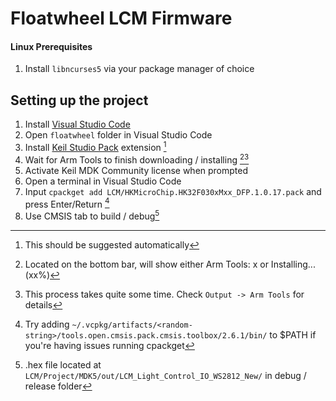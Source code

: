 # Floatwheel LCM Firmware

#### Linux Prerequisites

1. Install `libncurses5` via your package manager of choice

## Setting up the project

1. Install [Visual Studio Code](https://code.visualstudio.com)
1. Open `floatwheel` folder in Visual Studio Code
1. Install [Keil Studio Pack](https://marketplace.visualstudio.com/items?itemName=Arm.keil-studio-pack) extension [^1]
1. Wait for Arm Tools to finish downloading / installing [^2][^3]
1. Activate Keil MDK Community license when prompted
1. Open a terminal in Visual Studio Code
1. Input `cpackget add LCM/HKMicroChip.HK32F030xMxx_DFP.1.0.17.pack` and press Enter/Return [^4]
1. Use CMSIS tab to build / debug[^5]

[^1]: This should be suggested automatically
[^2]: Located on the bottom bar, will show either Arm Tools: x or Installing...(xx%)
[^3]: This process takes quite some time. Check `Output -> Arm Tools` for details
[^4]: Try adding `~/.vcpkg/artifacts/<random-string>/tools.open.cmsis.pack.cmsis.toolbox/2.6.1/bin/` to $PATH if you're having issues running cpackget
[^5]: .hex file located at `LCM/Project/MDK5/out/LCM_Light_Control_IO_WS2812_New/` in debug / release folder
